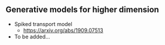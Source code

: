 ## Generative models for higher dimension

* Spiked transport model
  * https://arxiv.org/abs/1909.07513
* To be added...
